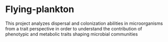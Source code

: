 # Flying-plankton
This project analyzes dispersal and colonization abilities in microorganisms from a trait perspective in order to understand the contribution of phenotypic and metabolic traits shaping microbial communities
